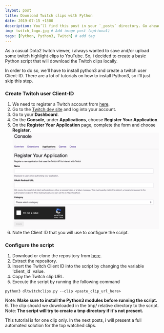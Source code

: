 ```yaml
---
layout: post
title: Download Twitch clips with Python
date: 2019-07-15 +1500
description: You’ll find this post in your `_posts` directory. Go ahead and edit it and re-build the site to see your changes. # Add post description (optional)
img: twitch_logo.jpg # Add image post (optional)
tags: [Python, Python3, Twitch] # add tag
---
```


As a casual Dota2 twitch viewer, i always wanted to save and/or upload some twitch highlight clips to YouTube.
So, i decided to create a basic Python script that will download the Twitch clips locally.

In order to do so, we'll have to install python3 and create a twitch user Client-ID.
There are a lot of tutorials on how to install Python3, so i'll just skip this step.

### Create Twitch user Client-ID

1. We need to register a Twitch account from [here](https://www.twitch.tv/signup).  
2. Go to the [Twitch dev site](https://dev.twitch.tv) and log into your account.
3. Go to your **Dashboard**.
4. On the **Console**, under **Applications**, choose **Register Your Application**.
5. On the **Register Your Application** page, complete the form and choose **Register**.  
![](/assets/img/screenshots/screenshot1.png)
6. Note the Client ID that you will use to configure the script.

### Configure the script
1. Download or clone the repository from [here](https://github.com/kirovtome/python-twitch-clips).  
2. Extract the repository.  
3. Insert the Twitch Client ID into the script by changing the variable 'client_id' value.  
4. Copy the Twitch clip URL.  
5. Execute the script by running the following command
```console
python3 dltwitchclips.py --clip <paste_clip_url_here>
```  
Note: **Make sure to install the Python3 modules before running the script.**  
6. The clip should we downloaded in the tmp/ relative directory to the script.  
Note: **The script will try to create a tmp directory if it's not present.**


This tutorial is for one clip only. In the next posts, i will present a full automated solution for the top watched clips.